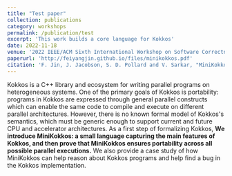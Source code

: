 ```yaml
---
title: "Test paper"
collection: publications
category: workshops
permalink: /publication/test
excerpt: 'This work builds a core language for Kokkos'
date: 2022-11-18
venue: '2022 IEEE/ACM Sixth International Workshop on Software Correctness for HPC Applications (Correctness)'
paperurl: 'http://feiyangjin.github.io/files/minikokkos.pdf'
citation: 'F. Jin, J. Jacobson, S. D. Pollard and V. Sarkar, "MiniKokkos: A Calculus of Portable Parallelism," 2022 IEEE/ACM Sixth International Workshop on Software Correctness for HPC Applications (Correctness), Dallas, TX, USA, 2022, pp. 37-44, doi: 10.1109/Correctness56720.2022.00010.'
---
```


Kokkos is a C++ library and ecosystem for writing parallel programs on heterogeneous systems. One of the primary goals of Kokkos is portability: programs in Kokkos are expressed through general parallel constructs which can enable the same code to compile and execute on different parallel architectures. However, there is no known formal model of Kokkos's semantics, which must be generic enough to support current and future CPU and accelerator architectures. As a first step of formalizing Kokkos, **We introduce MiniKokkos: a small language capturing the main features of Kokkos, and then prove that MiniKokkos ensures portability across all possible parallel executions.** We also provide a case study of how MiniKokkos can help reason about Kokkos programs and help find a bug in the Kokkos implementation.